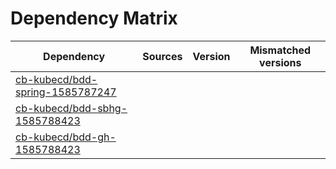 # Dependency Matrix

Dependency | Sources | Version | Mismatched versions
---------- | ------- | ------- | -------------------
[cb-kubecd/bdd-spring-1585787247](https://github.com/cb-kubecd/bdd-spring-1585787247.git) |  | []() | 
[cb-kubecd/bdd-sbhg-1585788423](https://github.com/cb-kubecd/bdd-sbhg-1585788423.git) |  | []() | 
[cb-kubecd/bdd-gh-1585788423](https://github.com/cb-kubecd/bdd-gh-1585788423.git) |  | []() | 
